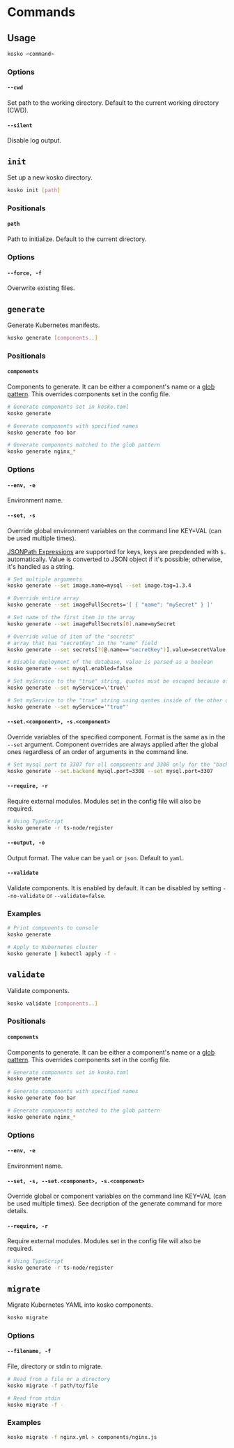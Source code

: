 # Commands

## Usage

```sh
kosko <command>
```

### Options

#### `--cwd`

Set path to the working directory. Default to the current working directory (CWD).

#### `--silent`

Disable log output.

## `init`

Set up a new kosko directory.

```sh
kosko init [path]
```

### Positionals

#### `path`

Path to initialize. Default to the current directory.

### Options

#### `--force, -f`

Overwrite existing files.

## `generate`

Generate Kubernetes manifests.

```sh
kosko generate [components..]
```

### Positionals

#### `components`

Components to generate. It can be either a component's name or a [glob pattern](<https://en.wikipedia.org/wiki/Glob_(programming)>). This overrides components set in the config file.

```sh
# Generate components set in kosko.toml
kosko generate

# Generate components with specified names
kosko generate foo bar

# Generate components matched to the glob pattern
kosko generate nginx_*
```

### Options

#### `--env, -e`

Environment name.

#### `--set, -s`

Override global environment variables on the command line KEY=VAL (can be used multiple times).

[JSONPath Expressions](https://www.npmjs.com/package/jsonpath) are supported for keys, keys are prepdended with `$.` automatically.
Value is converted to JSON object if it's possible; otherwise, it's handled as a string.

```sh
# Set multiple arguments
kosko generate --set image.name=mysql --set image.tag=1.3.4

# Override entire array
kosko generate --set imagePullSecrets='[ { "name": "mySecret" } ]' 

# Set name of the first item in the array
kosko generate --set imagePullSecrets[0].name=mySecret 

# Override value of item of the "secrets"
# array that has "secretKey" in the "name" field
kosko generate --set secrets[?(@.name=="secretKey")].value=secretValue

# Disable deployment of the database, value is parsed as a boolean
kosko generate --set mysql.enabled=false

# Set myService to the "true" string, quotes must be escaped because of shell
kosko generate --set myService=\'true\'

# Set myService to the "true" string using quotes inside of the other quots
kosko generate --set myService='"true"'
```

#### `--set.<component>, -s.<component>`

Override variables of the specified component. Format is the same as in the `--set` argument. Component overrides are always applied after the global ones regardless of an order of arguments in the command line.

```sh
# Set mysql port to 3307 for all components and 3308 only for the "backend" component
kosko generate --set.backend mysql.port=3308 --set mysql.port=3307
```

#### `--require, -r`

Require external modules. Modules set in the config file will also be required.

```sh
# Using TypeScript
kosko generate -r ts-node/register
```

#### `--output, -o`

Output format. The value can be `yaml` or `json`. Default to `yaml`.

#### `--validate`

Validate components. It is enabled by default. It can be disabled by setting `--no-validate` or `--validate=false`.

### Examples

```sh
# Print components to console
kosko generate

# Apply to Kubernetes cluster
kosko generate | kubectl apply -f -
```

## `validate`

Validate components.

```sh
kosko validate [components..]
```

### Positionals

#### `components`

Components to generate. It can be either a component's name or a [glob pattern](<https://en.wikipedia.org/wiki/Glob_(programming)>). This overrides components set in the config file.

```sh
# Generate components set in kosko.toml
kosko generate

# Generate components with specified names
kosko generate foo bar

# Generate components matched to the glob pattern
kosko generate nginx_*
```

### Options

#### `--env, -e`

Environment name.

#### `--set, -s, --set.<component>, -s.<component>`

Override global or component variables on the command line KEY=VAL (can be used multiple times). See decription of the generate command for more details.

#### `--require, -r`

Require external modules. Modules set in the config file will also be required.

```sh
# Using TypeScript
kosko generate -r ts-node/register
```

## `migrate`

Migrate Kubernetes YAML into kosko components.

```sh
kosko migrate
```

### Options

#### `--filename, -f`

File, directory or stdin to migrate.

```sh
# Read from a file or a directory
kosko migrate -f path/to/file

# Read from stdin
kosko migrate -f -
```

### Examples

```sh
kosko migrate -f nginx.yml > components/nginx.js
```
